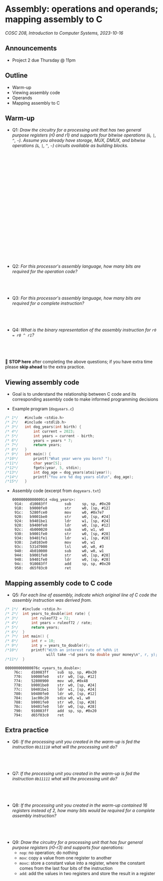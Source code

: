# Assembly: operations and operands; mapping assembly to C
_COSC 208, Introduction to Computer Systems, 2023-10-16_

## Announcements
* Project 2 due Thursday @ 11pm

## Outline
* Warm-up
* Viewing assembly code
* Operands
* Mapping assembly to C

## Warm-up

* Q1: _Draw the circuitry for a processing unit that has two general purpose registers (r0 and r1) and supports four bitwise operations (`&`, `|`, `^`, `~`). Assume you already have storage, MUX, DMUX, and bitwise operations (`&`, `|`, `^`, `~`) circuits available as building blocks._

<p style="height:25em;"></p>

* Q2: _For this processor's assembly language, how many bits are required for the operation code?_

<p style="height:3em;"></p>

* Q3: _For this processor's assembly language, how many bits are required for a complete instruction?_

<p style="height:3em;"></p>

* Q4: _What is the binary representation of the assembly instruction for `r0 = r0 ^ r1`?_

<p style="height:3em;"></p>

🛑 **STOP here** after completing the above questions; if you have extra time please **skip ahead** to the extra practice.

<div style="page-break-after:always;"></div>

## Viewing assembly code

* Goal is to understand the relationship between C code and its corresponding assembly code to make informed programming decisions

* Example program (`dogyears.c`)


```c
/* 1*/   #include <stdio.h>
/* 2*/   #include <stdlib.h>
/* 3*/   int dog_years(int birth) {
/* 4*/       int current = 2023;
/* 5*/       int years = current - birth;
/* 6*/       years = years * 7;
/* 7*/       return years;
/* 8*/   }
/* 9*/   int main() {
/*10*/       printf("What year were you born? ");
/*11*/       char year[5];
/*12*/       fgets(year, 5, stdin);
/*13*/       int dog_age = dog_years(atoi(year));
/*14*/       printf("You are %d dog years old\n", dog_age);
/*15*/   }
```

* Assembly code (excerpt from `dogyears.txt`)
    ```
    0000000000000914 <dog_years>:
     914:   d10083ff        sub     sp, sp, #0x20
     918:   b9000fe0        str     w0, [sp, #12]
     91c:   5280fce0        mov     w0, #0x7e7
     920:   b9001be0        str     w0, [sp, #24]
     924:   b9401be1        ldr     w1, [sp, #24]
     928:   b9400fe0        ldr     w0, [sp, #12]
     92c:   4b000020        sub     w0, w1, w0
     930:   b9001fe0        str     w0, [sp, #28]
     934:   b9401fe1        ldr     w1, [sp, #28]
     938:   2a0103e0        mov     w0, w1
     93c:   531d7000        lsl     w0, w0, #3
     940:   4b010000        sub     w0, w0, w1
     944:   b9001fe0        str     w0, [sp, #28]
     948:   b9401fe0        ldr     w0, [sp, #28]
     94c:   910083ff        add     sp, sp, #0x20
     950:   d65f03c0        ret
    ```

<div style="page-break-after:always;"></div>

## Mapping assembly code to C code

* Q5: _For each line of assembly, indicate which original line of C code the assembly instruction was derived from._


```c
/* 1*/  #include <stdio.h>
/* 2*/  int years_to_double(int rate) {
/* 3*/      int ruleof72 = 72;
/* 4*/      int years = ruleof72 / rate;
/* 5*/      return years;
/* 6*/  }
/* 7*/  int main() {
/* 8*/      int r = 10;
/* 9*/      int y = years_to_double(r);
/*10*/      printf("With an interest rate of %d%% it 
                   will take ~%d years to double your money\n", r, y);
/*11*/  }
```

```
000000000000076c <years_to_double>:
    76c:	d10083ff 	sub  sp, sp, #0x20
    770:	b9000fe0 	str  w0, [sp, #12]
    774:	52800900 	mov  w0, #0x48
    778:	b9001be0 	str  w0, [sp, #24]
    77c:	b9401be1 	ldr  w1, [sp, #24]
    780:	b9400fe0 	ldr  w0, [sp, #12]
    784:	1ac00c20 	sdiv w0, w1, w0
    788:	b9001fe0 	str  w0, [sp, #28]
    78c:	b9401fe0 	ldr  w0, [sp, #28]
    790:	910083ff 	add  sp, sp, #0x20
    794:	d65f03c0 	ret
```

<div style="page-break-after:always;"></div>

## Extra practice

* Q6: _If the processing unit you created in the warm-up is fed the instruction `0b11110` what will the processing unit do?_

<p style="height:3em;"></p>

* Q7: _If the processing unit you created in the warm-up is fed the instruction `0b11111` what will the processing unit do?_

<p style="height:3em;"></p>

* Q8: _If the processing unit you created in the warm-up contained 16 registers instead of 2, how many bits would be required for a complete assembly instruction?_

<p style="height:3em;"></p>

* Q9: _Draw the circuitry for a processing unit that has four general purpose registers (r0-r3) and supports four operations:_
    * `nop`: no operation; do nothing
    * `mov`: copy a value from one register to another
    * `movc`: store a constant value into a register, where the constant comes from the last four bits of the instruction
    * `add`: add the values in two registers and store the result in a register

